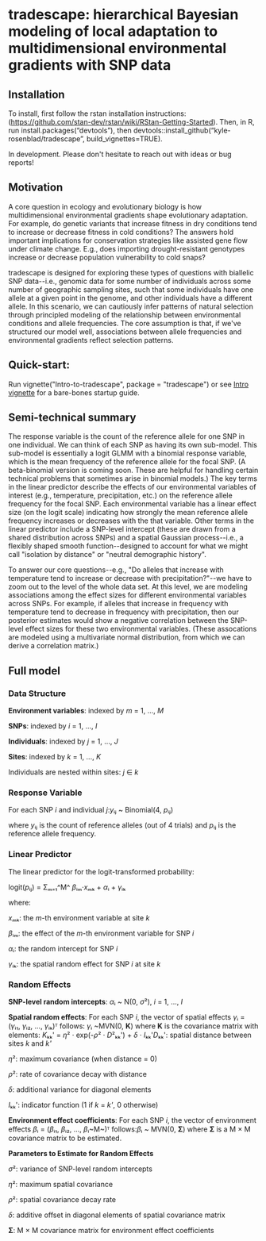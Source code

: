 # tradescape: hierarchical Bayesian modeling of local adaptation to multidimensional environmental gradients with SNP data


## Installation
To install, first follow the rstan installation instructions: (https://github.com/stan-dev/rstan/wiki/RStan-Getting-Started). Then, in R, run install.packages(“devtools”), then devtools::install_github(“kyle-rosenblad/tradescape”, build_vignettes=TRUE).

In development. Please don't hesitate to reach out with ideas or bug reports!



## Motivation
A core question in ecology and evolutionary biology is how multidimensional environmental gradients shape evolutionary adaptation. For example, do genetic variants that increase fitness in dry conditions tend to increase or decrease fitness in cold conditions? The answers hold important implications for conservation strategies like assisted gene flow under climate change. E.g., does importing drought-resistant genotypes increase or decrease population vulnerability to cold snaps?

tradescape is designed for exploring these types of questions with biallelic SNP data--i.e., genomic data for some number of individuals across some number of geographic sampling sites, such that some individuals have one allele at a given point in the genome, and other individuals have a different allele. In this scenario, we can cautiously infer patterns of natural selection through principled modeling of the relationship between environmental conditions and allele frequencies. The core assumption is that, if we've structured our model well, associations between allele frequencies and environmental gradients reflect selection patterns.



## Quick-start:
Run vignette("Intro-to-tradescape", package = "tradescape") or see [Intro vignette](https://github.com/kyle-rosenblad/tradescape/blob/master/vignettes/Intro-to-tradescape.Rmd) for a bare-bones startup guide.



## Semi-technical summary
The response variable is the count of the reference allele for one SNP in one individual. We can think of each SNP as having its own sub-model. This sub-model is essentially a logit GLMM with a binomial response variable, which is the mean frequency of the reference allele for the focal SNP. (A beta-binomial version is coming soon. These are helpful for handling certain technical problems that sometimes arise in binomial models.) The key terms in the linear predictor describe the effects of our environmental variables of interest (e.g., temperature, precipitation, etc.) on the reference allele frequency for the focal SNP. Each environmental variable has a linear effect size (on the logit scale) indicating how strongly the mean reference allele frequency increases or decreases with the that variable. Other terms in the linear predictor include a SNP-level intercept (these are drawn from a shared distribution across SNPs) and a spatial Gaussian process--i.e., a flexibly shaped smooth function--designed to account for what we might call "isolation by distance" or "neutral demographic history".

To answer our core questions--e.g., "Do alleles that increase with temperature tend to increase or decrease with precipitation?"--we have to zoom out to the level of the whole data set. At this level, we are modeling associations among the effect sizes for different environmental variables across SNPs. For example, if alleles that increase in frequency with temperature tend to decrease in frequency with precipitation, then our posterior estimates would show a negative correlation between the SNP-level effect sizes for these two environmental variables. (These assocations are modeled using a multivariate normal distribution, from which we can derive a correlation matrix.)



## Full model

### Data Structure

**Environment variables**: indexed by *m* = 1, ..., *M*

**SNPs**: indexed by *i* = 1, ..., *I*

**Individuals**: indexed by *j* = 1, ..., *J*

**Sites**: indexed by *k* = 1, ..., *K*

Individuals are nested within sites: *j* ∈ *k*


### Response Variable

For each SNP *i* and individual *j*:*y*ᵢⱼ ~ Binomial(4, *p*ᵢⱼ)

where *y*ᵢⱼ is the count of reference alleles (out of 4 trials) and
*p*ᵢⱼ is the reference allele frequency.


### Linear Predictor

The linear predictor for the logit-transformed probability:

logit(*p*ᵢⱼ) = Σₘ₌₁^M^ *β*ᵢₘ·*x*ₘₖ + *α*ᵢ + *γ*ᵢₖ

where:

*x*ₘₖ: the *m*-th environment variable at site *k*

*β*ᵢₘ: the effect of the *m*-th environment variable for SNP *i*

*α*ᵢ: the random intercept for SNP *i*

*γ*ᵢₖ: the spatial random effect for SNP *i* at site *k*


### Random Effects

**SNP-level random intercepts**: *α*ᵢ ~ N(0, *σ*²), *i* = 1, ..., *I*

**Spatial random effects**: For each SNP *i*, the vector of spatial
effects *γ*ᵢ = (*γ*ᵢ₁, *γ*ᵢ₂, ..., *γ*ᵢₖ)ᵀ follows: *γ*ᵢ ~MVN(0,
**K**) where **K** is the covariance matrix with elements: *K*ₖₖ' =
*η*² · exp(-*ρ*² · *D*²ₖₖ') + *δ* · *I*ₖₖ'*D*ₖₖ': spatial distance
between sites *k* and *k'*

*η*²: maximum covariance (when distance = 0)

*ρ*²: rate of covariance decay with distance

*δ*: additional variance for diagonal elements

*I*ₖₖ': indicator function (1 if *k* = *k'*, 0 otherwise)

**Environment effect coefficients**: For each SNP *i*, the vector of
environment effects *β*ᵢ = (*β*ᵢ₁, *β*ᵢ₂, ..., *β*ᵢ~M~)ᵀ follows:*β*ᵢ
~ MVN(0, **Σ**) where **Σ** is a M × M covariance matrix to be
estimated.

**Parameters to Estimate for Random Effects**

*σ*²: variance of SNP-level random intercepts

*η*²: maximum spatial covariance

*ρ*²: spatial covariance decay rate

*δ*: additive offset in diagonal elements of spatial covariance matrix

**Σ**: M × M covariance matrix for environment effect coefficients
